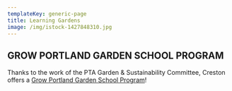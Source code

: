 ```yaml
---
templateKey: generic-page
title: Learning Gardens
image: /img/istock-1427848310.jpg
---
```

## GROW PORTLAND GARDEN SCHOOL PROGRAM

Thanks to the work of the PTA Garden & Sustainability Committee, Creston offers a [Grow Portland Garden School Program](https://www.growportland.org/program-cirriculum-overview)!